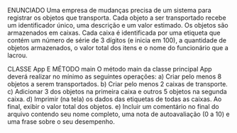 ENUNCIADO
Uma empresa de mudanças precisa de um sistema para registrar os objetos que transporta. Cada objeto a
ser transportado recebe um identificador único, uma descrição e um valor estimado. Os objetos são
armazenados em caixas. Cada caixa é identificada por uma etiqueta que contém um número de série de 3
dígitos (e inicia em 100), a quantidade de objetos armazenados, o valor total dos itens e o nome do
funcionário que a lacrou.


CLASSE App E MÉTODO main
O método main da classe principal App deverá realizar no mínimo as seguintes operações:
a) Criar pelo menos 8 objetos a serem transportados.
b) Criar pelo menos 2 caixas de transporte.
c) Adicionar 3 dos objetos na primeira caixa e outros 5 objetos na segunda caixa.
d) Imprimir (na tela) os dados das etiquetas de todas as caixas. Ao final, exibir o valor total dos
objetos.
e) Incluir um comentário no final do arquivo contendo seu nome completo, uma nota de autoavaliação (0 a 10) e uma frase sobre o seu desempenho.
